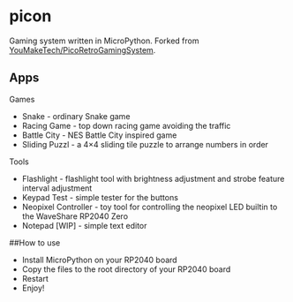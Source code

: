 # picon

Gaming system written in MicroPython. Forked from [YouMakeTech/PicoRetroGamingSystem](https://github.com/YouMakeTech/PicoRetroGamingSystem).

## Apps

Games
 - Snake - ordinary Snake game 
 - Racing Game - top down racing game avoiding the traffic
 - Battle City - NES Battle City inspired game
 - Sliding Puzzl - a 4×4 sliding tile puzzle to arrange numbers in order

Tools
 - Flashlight - flashlight tool with brightness adjustment and strobe feature interval adjustment
 - Keypad Test - simple tester for the buttons
 - Neopixel Controller - toy tool for controlling the neopixel LED builtin to the WaveShare RP2040 Zero
 - Notepad [WIP] - simple text editor

##How to use

* Install MicroPython on your RP2040 board
* Copy the files to the root directory of your RP2040 board
* Restart
* Enjoy!
